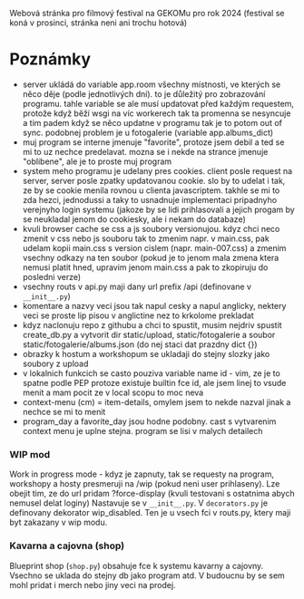 Webová stránka pro filmový festival na GEKOMu pro rok 2024 (festival se koná v prosinci, stránka neni ani trochu hotová)

# Poznámky
- server ukládá do variable app.room všechny místnosti, ve kterých se něco děje (podle jednotlivých dní). to je důležitý pro zobrazování programu. tahle variable se ale musí updatovat před každým requestem, protože když běží wsgi na víc workerech tak ta promenna se nesyncuje a tim padem když se něco updatne v programu tak je to potom out of sync. podobnej problem je u fotogalerie (variable app.albums_dict)
- muj program se interne jmenuje "favorite", protoze jsem debil a ted se mi to uz nechce predelavat. mozna se i nekde na strance jmenuje "oblibene", ale je to proste muj program
- system meho programu je udelany pres cookies. client posle request na server, server posle zpatky updatovanou cookie. slo by to udelat i tak, ze by se cookie menila rovnou u clienta javascriptem. takhle se mi to zda hezci, jednodussi a taky to usnadnuje implementaci pripadnyho verejnyho login systemu (jakoze by se lidi prihlasovali a jejich progam by se neukladal jenom do cookiesky, ale i nekam do databaze)
- kvuli browser cache se css a js soubory versionujou. kdyz chci neco zmenit v css nebo js souboru tak to zmenim napr. v main.css, pak udelam kopii main.css s version cislem (napr. main-007.css) a zmenim vsechny odkazy na ten soubor (pokud je to jenom mala zmena ktera nemusi platit hned, upravim jenom main.css a pak to zkopiruju do posledni verze)
- vsechny routs v api.py maji dany url prefix /api (definovane v `__init__.py`)
- komentare a nazvy veci jsou tak napul cesky a napul anglicky, nektery veci se proste lip pisou v anglictine nez to krkolome prekladat
- kdyz naclonuju repo z githubu a chci to spustit, musim nejdriv spustit create_db.py a vytvorit dir static/upload, static/fotogalerie a soubor static/fotogalerie/albums.json (do nej staci dat prazdny dict {})
- obrazky k hostum a workshopum se ukladaji do stejny slozky jako soubory z upload
- v lokalnich funkcich se casto pouziva variable name id - vim, ze je to spatne podle PEP protoze existuje builtin fce id, ale jsem linej to vsude menit a mam pocit ze v local scopu to moc neva
- context-menu (cm) = item-details, omylem jsem to nekde nazval jinak a nechce se mi to menit
- program_day a favorite_day jsou hodne podobny. cast s vytvarenim context menu je uplne stejna. program se lisi v malych detailech
### WIP mod
Work in progress mode - kdyz je zapnuty, tak se requesty na program, workshopy a hosty presmeruji na /wip (pokud neni user prihlaseny).
Lze obejit tim, ze do url pridam ?force-display (kvuli testovani s ostatnima abych nemusel delat loginy)
Nastavuje se v `__init__.py`. V `decorators.py` je definovany dekorator wip_disabled. Ten je u vsech fci v routs.py, ktery maji byt zakazany v wip modu.
### Kavarna a cajovna (shop)
Blueprint shop (`shop.py`) obsahuje fce k systemu kavarny a cajovny. Vsechno se uklada do stejny db jako program atd. V budoucnu by se sem mohl pridat i merch nebo jiny veci na prodej. 